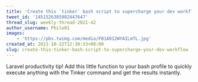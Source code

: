 ```yaml
---
title: 'Create this `tinker` bash script to supercharge your dev workflow'
tweet_id: '1451526385982447647'
thread_slug: weekly-thread-2021-42
author_username: Philo01
images:
    - 'https://pbs.twimg.com/media/FB1A012WYAILmTL.jpg'
created_at: 2021-10-22T12:30:33+00:00
slug: create-this-tinker-bash-script-to-supercharge-your-dev-workflow
---
```

Laravel productivity tip! Add this little function to your bash profile to quickly execute anything with the Tinker command and get the results instantly.
